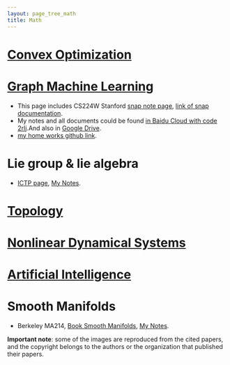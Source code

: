 ```yaml
---
layout: page_tree_math
title: Math
---
```


# [Convex Optimization](/Math/ConvexOptimization/)

# [Graph Machine Learning](https://gnn-learning.readthedocs.io/en/latest/)

* This page includes CS224W Stanford [snap note page](https://snap-stanford.github.io/cs224w-notes/), [link of snap documentation](http://snap.stanford.edu/snappy/doc/reference/index-ref.html).
* My notes and all documents could be found [in Baidu Cloud with code 2rlj](https://pan.baidu.com/s/18EdD8mdlIdNxADFGrmUM-w).And also in [Google Drive](https://drive.google.com/drive/folders/1woawoP5ZWkK4pktWyw_W1SeWntqYrzR9?usp=sharing).
* [my home works github link](https://github.com/gggliuye/VIO/tree/2df94600513dd79f6badafdcb498e292bc360fcf/MachineLearningWithGraph/HWs).


# Lie group & lie algebra

* [ICTP page](http://www.ictp.tv/diploma/search10-11.php?activityid=HEP&course=Lie_Groups_and_Lie_Algebras), [My Notes](https://drive.google.com/file/d/1x74xSo8wvkoapK1O17IzUU7pXugcAo22/view?usp=sharing).

# [Topology](/Math/topology)

# [Nonlinear Dynamical Systems](/Math/NDS)

# [Artificial Intelligence](/Math/ai/00index)

# Smooth Manifolds

* Berkeley MA214, [Book Smooth Manifolds](https://math.berkeley.edu/~jchaidez/materials/reu/lee_smooth_manifolds.pdf), [My Notes](https://drive.google.com/drive/folders/1KE0TUxWXaeIlvXJ7faiJi4rmUDG_W4Vc?usp=sharing).

<p/><p/>

**Important note**: some of the images are reproduced from the cited papers, and the copyright belongs to the authors or the organization that published their papers.

<script>
window.addEventListener('load', event => {
  activate_togglers();
});
</script>
